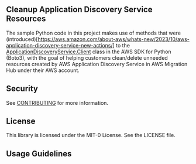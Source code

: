 ## Cleanup Application Discovery Service Resources

The sample Python code in this project makes use of methods that were (introduced)[https://aws.amazon.com/about-aws/whats-new/2023/10/aws-application-discovery-service-new-actions/] to the [ApplicationDiscoveryService.Client](https://boto3.amazonaws.com/v1/documentation/api/latest/reference/services/discovery.html) class in the AWS SDK for Python (Boto3), with the goal of helping customers clean/delete unneeded resources created by AWS Application Discovery Service in AWS Migration Hub under their AWS account.

## Security

See [CONTRIBUTING](CONTRIBUTING.md#security-issue-notifications) for more information.

## License

This library is licensed under the MIT-0 License. See the LICENSE file.

## Usage Guidelines
